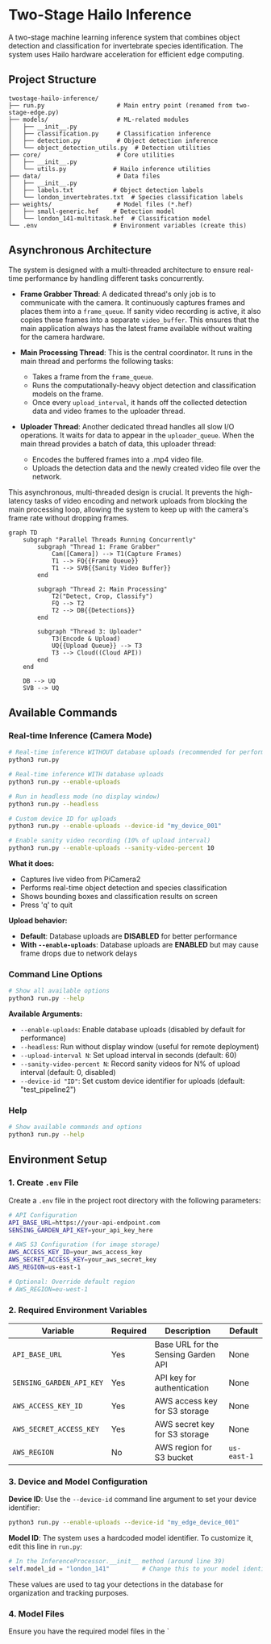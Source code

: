 # Two-Stage Hailo Inference

A two-stage machine learning inference system that combines object detection and classification for invertebrate species identification. The system uses Hailo hardware acceleration for efficient edge computing.

## Project Structure

```
twostage-hailo-inference/
├── run.py                    # Main entry point (renamed from two-stage-edge.py)
├── models/                   # ML-related modules
│   ├── __init__.py
│   ├── classification.py     # Classification inference
│   ├── detection.py          # Object detection inference
│   └── object_detection_utils.py  # Detection utilities
├── core/                     # Core utilities
│   ├── __init__.py
│   └── utils.py             # Hailo inference utilities
├── data/                     # Data files
│   ├── __init__.py
│   ├── labels.txt           # Object detection labels
│   └── london_invertebrates.txt  # Species classification labels
├── weights/                  # Model files (*.hef)
│   ├── small-generic.hef    # Detection model
│   └── london_141-multitask.hef  # Classification model
└── .env                     # Environment variables (create this)
```

## Asynchronous Architecture

The system is designed with a multi-threaded architecture to ensure real-time performance by handling different tasks concurrently.

- **Frame Grabber Thread**: A dedicated thread's only job is to communicate with the camera. It continuously captures frames and places them into a `frame_queue`. If sanity video recording is active, it also copies these frames into a separate `video_buffer`. This ensures that the main application always has the latest frame available without waiting for the camera hardware.

- **Main Processing Thread**: This is the central coordinator. It runs in the main thread and performs the following tasks:
    - Takes a frame from the `frame_queue`.
    - Runs the computationally-heavy object detection and classification models on the frame.
    - Once every `upload_interval`, it hands off the collected detection data and video frames to the uploader thread.

- **Uploader Thread**: Another dedicated thread handles all slow I/O operations. It waits for data to appear in the `uploader_queue`. When the main thread provides a batch of data, this uploader thread:
    - Encodes the buffered frames into a .mp4 video file.
    - Uploads the detection data and the newly created video file over the network.

This asynchronous, multi-threaded design is crucial. It prevents the high-latency tasks of video encoding and network uploads from blocking the main processing loop, allowing the system to keep up with the camera's frame rate without dropping frames.

```mermaid
graph TD
    subgraph "Parallel Threads Running Concurrently"
        subgraph "Thread 1: Frame Grabber"
            Cam([Camera]) --> T1(Capture Frames)
            T1 --> FQ{{Frame Queue}}
            T1 --> SVB{{Sanity Video Buffer}}
        end

        subgraph "Thread 2: Main Processing"
            T2("Detect, Crop, Classify")
            FQ --> T2
            T2 --> DB{{Detections}}
        end
        
        subgraph "Thread 3: Uploader"
            T3(Encode & Upload)
            UQ{{Upload Queue}} --> T3
            T3 --> Cloud((Cloud API))
        end
    end

    DB --> UQ
    SVB --> UQ
```

## Available Commands

### Real-time Inference (Camera Mode)

```bash
# Real-time inference WITHOUT database uploads (recommended for performance)
python3 run.py

# Real-time inference WITH database uploads
python3 run.py --enable-uploads

# Run in headless mode (no display window)
python3 run.py --headless

# Custom device ID for uploads
python3 run.py --enable-uploads --device-id "my_device_001"

# Enable sanity video recording (10% of upload interval)
python3 run.py --enable-uploads --sanity-video-percent 10
```

**What it does:**
- Captures live video from PiCamera2
- Performs real-time object detection and species classification
- Shows bounding boxes and classification results on screen
- Press 'q' to quit

**Upload behavior:**
- **Default**: Database uploads are **DISABLED** for better performance
- **With `--enable-uploads`**: Database uploads are **ENABLED** but may cause frame drops due to network delays

### Command Line Options

```bash
# Show all available options
python3 run.py --help
```

**Available Arguments:**
- `--enable-uploads`: Enable database uploads (disabled by default for performance)
- `--headless`: Run without display window (useful for remote deployment)
- `--upload-interval N`: Set upload interval in seconds (default: 60)
- `--sanity-video-percent N`: Record sanity videos for N% of upload interval (default: 0, disabled)
- `--device-id "ID"`: Set custom device identifier for uploads (default: "test_pipeline2")

### Help

```bash
# Show available commands and options
python3 run.py --help
```

## Environment Setup

### 1. Create `.env` File

Create a `.env` file in the project root directory with the following parameters:

```bash
# API Configuration
API_BASE_URL=https://your-api-endpoint.com
SENSING_GARDEN_API_KEY=your_api_key_here

# AWS S3 Configuration (for image storage)
AWS_ACCESS_KEY_ID=your_aws_access_key
AWS_SECRET_ACCESS_KEY=your_aws_secret_key
AWS_REGION=us-east-1

# Optional: Override default region
# AWS_REGION=eu-west-1
```

### 2. Required Environment Variables

| Variable | Required | Description | Default |
|----------|----------|-------------|---------|
| `API_BASE_URL` | Yes | Base URL for the Sensing Garden API | None |
| `SENSING_GARDEN_API_KEY` | Yes | API key for authentication | None |
| `AWS_ACCESS_KEY_ID` | Yes | AWS access key for S3 storage | None |
| `AWS_SECRET_ACCESS_KEY` | Yes | AWS secret key for S3 storage | None |
| `AWS_REGION` | No | AWS region for S3 bucket | `us-east-1` |

### 3. Device and Model Configuration

**Device ID**: Use the `--device-id` command line argument to set your device identifier:

```bash
python3 run.py --enable-uploads --device-id "my_edge_device_001"
```

**Model ID**: The system uses a hardcoded model identifier. To customize it, edit this line in `run.py`:

```python
# In the InferenceProcessor.__init__ method (around line 39)
self.model_id = "london_141"         # Change this to your model identifier
```

These values are used to tag your detections in the database for organization and tracking purposes.

### 4. Model Files

Ensure you have the required model files in the `